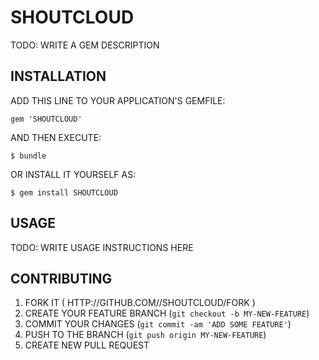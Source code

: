 # SHOUTCLOUD

TODO: WRITE A GEM DESCRIPTION

## INSTALLATION

ADD THIS LINE TO YOUR APPLICATION'S GEMFILE:

    gem 'SHOUTCLOUD'

AND THEN EXECUTE:

    $ bundle

OR INSTALL IT YOURSELF AS:

    $ gem install SHOUTCLOUD

## USAGE

TODO: WRITE USAGE INSTRUCTIONS HERE

## CONTRIBUTING

1. FORK IT ( HTTP://GITHUB.COM/<MY-GITHUB-USERNAME>/SHOUTCLOUD/FORK )
2. CREATE YOUR FEATURE BRANCH (`git checkout -b MY-NEW-FEATURE`)
3. COMMIT YOUR CHANGES (`git commit -am 'ADD SOME FEATURE'`)
4. PUSH TO THE BRANCH (`git push origin MY-NEW-FEATURE`)
5. CREATE NEW PULL REQUEST
